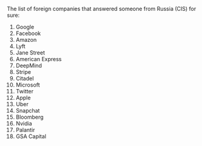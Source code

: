 The list of foreign companies that answered someone from Russia (CIS) for sure:
1. Google
2. Facebook
3. Amazon
4. Lyft
5. Jane Street
6. American Express
7. DeepMind
8. Stripe
9. Citadel
10. Microsoft
11. Twitter
12. Apple
13. Uber
14. Snapchat
15. Bloomberg
16. Nvidia
17. Palantir
18. GSA Capital
